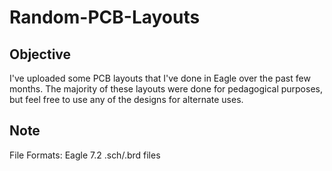 # Random-PCB-Layouts

## Objective
I've uploaded some PCB layouts that I've done in Eagle over the past few months. The majority of these layouts were done for pedagogical purposes, but feel free to use any of the designs for alternate uses.

## Note
File Formats: Eagle 7.2 .sch/.brd files
